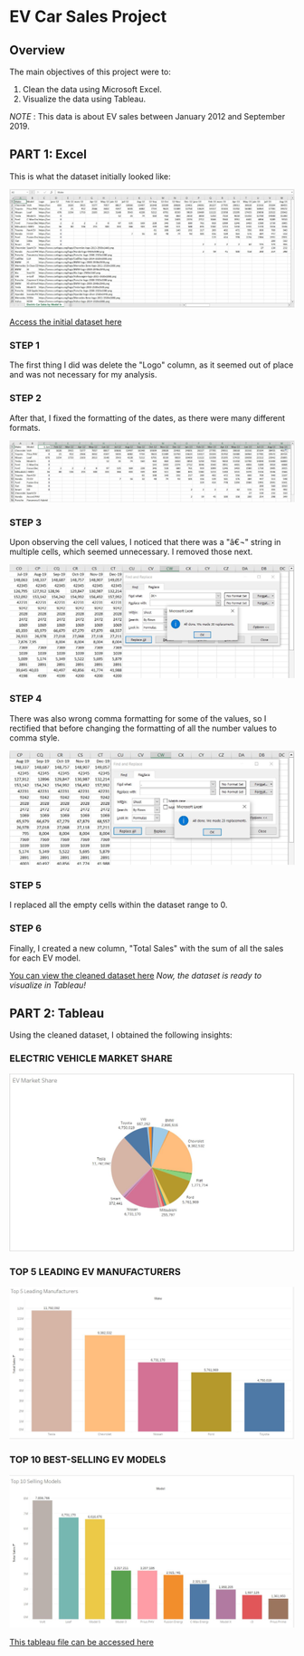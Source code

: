 # EV Car Sales Project

## Overview
The main objectives of this project were to:

1. Clean the data using Microsoft Excel.
2. Visualize the data using Tableau.

*NOTE* : This data is about EV sales between January 2012 and September 2019.


## PART 1: Excel

This is what the dataset initially looked like:

![Image Not Available!](https://github.com/shounjacob/EV_Car_Sales/blob/main/Screenshots/1.JPG)

[Access the initial dataset here](https://github.com/shounjacob/EV_Car_Sales/blob/main/Electric%20Car%20Sales%20by%20Model%20in%20USA%20(INITIAL).csv) 

### **STEP 1**
The first thing I did was delete the "Logo" column, as it seemed out of place and was not necessary for my analysis.



### **STEP 2**
After that, I fixed the formatting of the dates, as there were many different formats.

![Image Not Available!](https://github.com/shounjacob/EV_Car_Sales/blob/main/Screenshots/2.%20date%20change.JPG)




### **STEP 3**
Upon observing the cell values, I noticed that there was a "â€¬" string in multiple cells, which seemed unnecessary. I removed those next.

![Image Not Available!](https://github.com/shounjacob/EV_Car_Sales/blob/main/Screenshots/3.%20replace%20weird%20text.JPG)



### **STEP 4**
There was also wrong comma formatting for some of the values, so I rectified that before changing the formatting of all the number values to comma style.

![Image Not Available!](https://github.com/shounjacob/EV_Car_Sales/blob/main/Screenshots/4.%20replace%20commas.JPG)



### **STEP 5**
I replaced all the empty cells within the dataset range to 0.



### **STEP 6**
Finally, I created a new column, "Total Sales" with the sum of all the sales for each EV model. 

[You can view the cleaned dataset here](https://github.com/shounjacob/EV_Car_Sales/blob/main/Electric%20Car%20Sales%20by%20Model%20in%20USA.csv)
*Now, the dataset is ready to visualize in Tableau!*








## PART 2: Tableau

Using the cleaned dataset, I obtained the following insights:

### ELECTRIC VEHICLE MARKET SHARE
![Image Not Available!](https://github.com/shounjacob/EV_Car_Sales/blob/main/Screenshots/TAB%201.JPG)

### TOP 5 LEADING EV MANUFACTURERS
![Image Not Available!](https://github.com/shounjacob/EV_Car_Sales/blob/main/Screenshots/TAB%202.JPG)

### TOP 10 BEST-SELLING EV MODELS
![Image Not Available!](https://github.com/shounjacob/EV_Car_Sales/blob/main/Screenshots/TAB%203.JPG)


[This tableau file can be accessed here](https://public.tableau.com/app/profile/shounjacob1204/viz/EVCarSales_16896319792250/MyStory)
